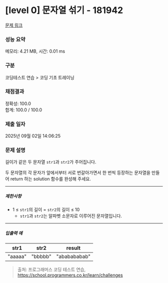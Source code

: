 # [level 0] 문자열 섞기 - 181942 

[문제 링크](https://school.programmers.co.kr/learn/courses/30/lessons/181942#) 

### 성능 요약

메모리: 4.21 MB, 시간: 0.01 ms

### 구분

코딩테스트 연습 > 코딩 기초 트레이닝

### 채점결과

정확성: 100.0<br/>합계: 100.0 / 100.0

### 제출 일자

2025년 09월 02일 14:06:25

### 문제 설명

<p>길이가 같은 두 문자열 <code>str1</code>과 <code>str2</code>가 주어집니다.</p>

<p>두 문자열의 각 문자가 앞에서부터 서로 번갈아가면서 한 번씩 등장하는 문자열을 만들어 return 하는 solution 함수를 완성해 주세요.</p>

<hr>

<h5>제한사항</h5>

<ul>
<li>1 ≤ <code>str1</code>의 길이 = <code>str2</code>의 길이 ≤ 10

<ul>
<li><code>str1</code>과 <code>str2</code>는 알파벳 소문자로 이루어진 문자열입니다.</li>
</ul></li>
</ul>

<hr>

<h5>입출력 예</h5>
<table class="table">
        <thead><tr>
<th>str1</th>
<th>str2</th>
<th>result</th>
</tr>
</thead>
        <tbody><tr>
<td>"aaaaa"</td>
<td>"bbbbb"</td>
<td>"ababababab"</td>
</tr>
</tbody>
      </table>

> 출처: 프로그래머스 코딩 테스트 연습, https://school.programmers.co.kr/learn/challenges